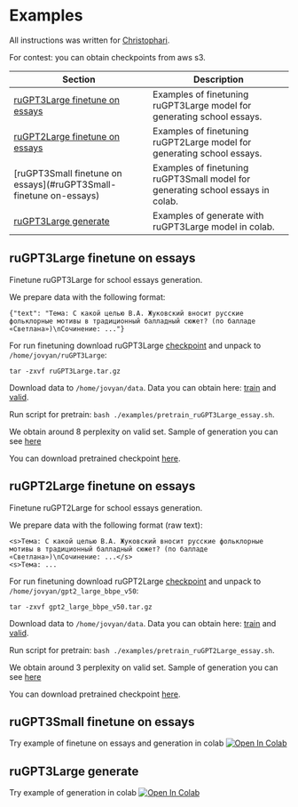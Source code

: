 # Examples
All instructions was written for [Christophari](https://sbercloud.ru/ru/christofari).

For contest: you can obtain checkpoints from aws s3.

| Section                    | Description                                                                                                                                                |
|----------------------------|------------------------------------------------------------------------------------------------------------------------------------------
| [ruGPT3Large finetune on essays](#ruGPT3Large-finetune-on-essays) | Examples of finetuning ruGPT3Large model for generating school essays. |
| [ruGPT2Large finetune on essays](#ruGPT2Large-finetune-on-essays) | Examples of finetuning ruGPT2Large model for generating school essays. |
| [ruGPT3Small finetune on essays](#ruGPT3Small-finetune on-essays) | Examples of finetuning ruGPT3Small model for generating school essays in colab. |
| [ruGPT3Large generate](#ruGPT3Large-generate) | Examples of generate with ruGPT3Large model in colab. |


## ruGPT3Large finetune on essays
Finetune ruGPT3Large for school essays generation.

We prepare data with the following format:

```
{"text": "Тема: С какой целью В.А. Жуковский вносит русские фольклорные мотивы в традиционный балладный сюжет? (по балладе «Светлана»)\nСочинение: ..."}
```

For run finetuning download ruGPT3Large [checkpoint](https://drive.google.com/file/d/12JkbnzSoQwJqanVP-zoLNnFX3e4HHyvY/view?usp=sharing) and unpack to `/home/jovyan/ruGPT3Large`:

```
tar -zxvf ruGPT3Large.tar.gz
```

Download data to `/home/jovyan/data`. Data you can obtain here: [train](https://drive.google.com/file/d/1XEJWoVsZhDwrKy801y9K6iljDJdM0_zs/view?usp=sharing) and [valid](https://drive.google.com/file/d/1s5b7WvyCBB9nPprEXPgs45ljqhb8dQsn/view?usp=sharing).

Run script for pretrain: `bash ./examples/pretrain_ruGPT3Large_essay.sh`.

We obtain around 8 perplexity on valid set. Sample of generation you can see [here](pretrain_ruGPT3Large_essay_sample.txt)

You can download pretrained checkpoint [here](https://drive.google.com/file/d/13ezv9NpquKCB5TAgKC0jRRfxUKjzc7Mp/view?usp=sharing).

## ruGPT2Large finetune on essays

Finetune ruGPT2Large for school essays generation.

We prepare data with the following format (raw text):

```
<s>Тема: С какой целью В.А. Жуковский вносит русские фольклорные мотивы в традиционный балладный сюжет? (по балладе «Светлана»)\nСочинение: ...</s>
<s>Тема: ...
```

For run finetuning download ruGPT2Large [checkpoint](https://drive.google.com/file/d/1r65MwU0arie8NggxpSmc_3Ja5ldRNS70/view?usp=sharing) and unpack to `/home/jovyan/gpt2_large_bbpe_v50`:

```
tar -zxvf gpt2_large_bbpe_v50.tar.gz
```

Download data to `/home/jovyan/data`. Data you can obtain here: [train](https://drive.google.com/file/d/1CBXZjcNcqGdiyChzSlffVqIaeCp-7486/view?usp=sharing) and [valid](https://drive.google.com/file/d/1MhmPhj-VKCTmCWXf6WfR3Czuw3V7QMB9/view?usp=sharing).

Run script for pretrain: `bash ./examples/pretrain_ruGPT2Large_essay.sh`.

We obtain around 3 perplexity on valid set. Sample of generation you can see [here](./pretrain_ruGPT2Large_essay_sample.txt)

You can download pretrained checkpoint [here](https://drive.google.com/file/d/1AtK_2a-gx7-BBy8oBDlDSbbc0Z8JFCoa/view?usp=sharing).

## ruGPT3Small finetune on essays
Try example of finetune on essays and generation in colab [![Open In Colab](https://colab.research.google.com/assets/colab-badge.svg)](https://colab.research.google.com/github/sberbank-ai/ru-gpts/blob/master/examples/Finetune_ruGPT3Small.ipynb)

## ruGPT3Large generate
Try example of generation in colab [![Open In Colab](https://colab.research.google.com/assets/colab-badge.svg)](https://colab.research.google.com/github/sberbank-ai/ru-gpts/blob/master/examples/ruGPT3_generation_example.ipynb)
